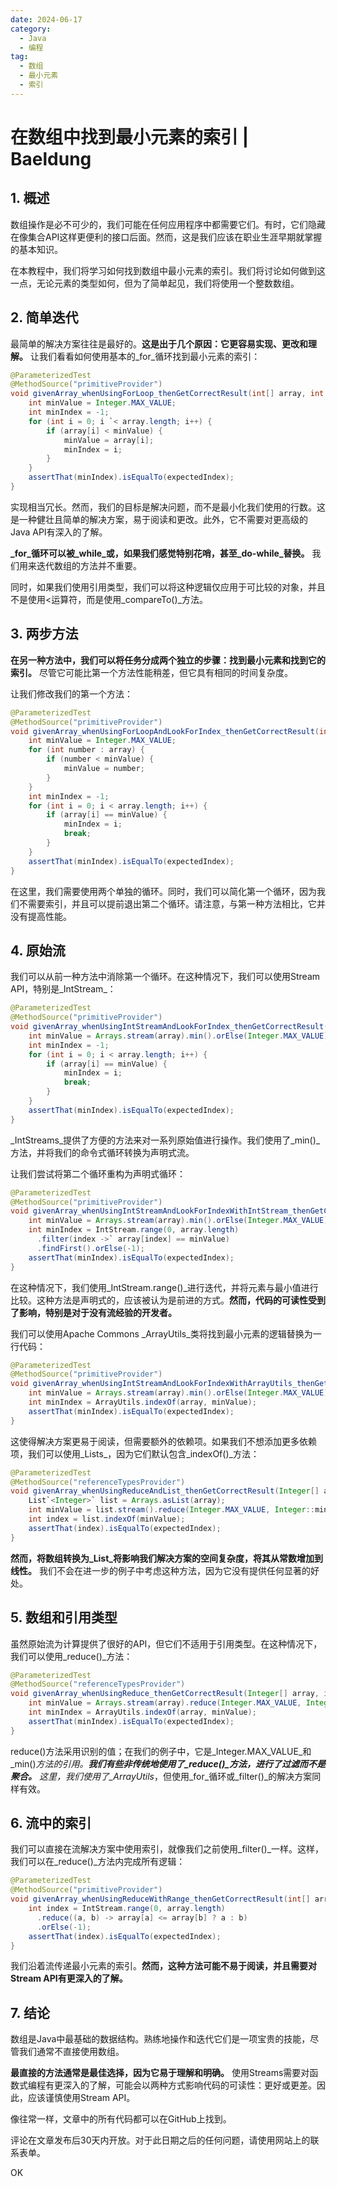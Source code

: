 ```yaml
---
date: 2024-06-17
category:
  - Java
  - 编程
tag:
  - 数组
  - 最小元素
  - 索引
---
```


# 在数组中找到最小元素的索引 | Baeldung

## 1. 概述

数组操作是必不可少的，我们可能在任何应用程序中都需要它们。有时，它们隐藏在像集合API这样更便利的接口后面。然而，这是我们应该在职业生涯早期就掌握的基本知识。

在本教程中，我们将学习如何找到数组中最小元素的索引。我们将讨论如何做到这一点，无论元素的类型如何，但为了简单起见，我们将使用一个整数数组。

## 2. 简单迭代

最简单的解决方案往往是最好的。**这是出于几个原因：它更容易实现、更改和理解。** 让我们看看如何使用基本的_for_循环找到最小元素的索引：

```java
@ParameterizedTest
@MethodSource("primitiveProvider")
void givenArray_whenUsingForLoop_thenGetCorrectResult(int[] array, int expectedIndex) {
    int minValue = Integer.MAX_VALUE;
    int minIndex = -1;
    for (int i = 0; i `< array.length; i++) {
        if (array[i] < minValue) {
            minValue = array[i];
            minIndex = i;
        }
    }
    assertThat(minIndex).isEqualTo(expectedIndex);
}
```

实现相当冗长。然而，我们的目标是解决问题，而不是最小化我们使用的行数。这是一种健壮且简单的解决方案，易于阅读和更改。此外，它不需要对更高级的Java API有深入的了解。

**_for_循环可以被_while_或，如果我们感觉特别花哨，甚至_do-while_替换。** 我们用来迭代数组的方法并不重要。

同时，如果我们使用引用类型，我们可以将这种逻辑仅应用于可比较的对象，并且不是使用<运算符，而是使用_compareTo()_方法。

## 3. 两步方法

**在另一种方法中，我们可以将任务分成两个独立的步骤：找到最小元素和找到它的索引。** 尽管它可能比第一个方法性能稍差，但它具有相同的时间复杂度。

让我们修改我们的第一个方法：

```java
@ParameterizedTest
@MethodSource("primitiveProvider")
void givenArray_whenUsingForLoopAndLookForIndex_thenGetCorrectResult(int[] array, int expectedIndex) {
    int minValue = Integer.MAX_VALUE;
    for (int number : array) {
        if (number < minValue) {
            minValue = number;
        }
    }
    int minIndex = -1;
    for (int i = 0; i < array.length; i++) {
        if (array[i] == minValue) {
            minIndex = i;
            break;
        }
    }
    assertThat(minIndex).isEqualTo(expectedIndex);
}
```

在这里，我们需要使用两个单独的循环。同时，我们可以简化第一个循环，因为我们不需要索引，并且可以提前退出第二个循环。请注意，与第一种方法相比，它并没有提高性能。

## 4. 原始流

我们可以从前一种方法中消除第一个循环。在这种情况下，我们可以使用Stream API，特别是_IntStream_：

```java
@ParameterizedTest
@MethodSource("primitiveProvider")
void givenArray_whenUsingIntStreamAndLookForIndex_thenGetCorrectResult(int[] array, int expectedIndex) {
    int minValue = Arrays.stream(array).min().orElse(Integer.MAX_VALUE);
    int minIndex = -1;
    for (int i = 0; i < array.length; i++) {
        if (array[i] == minValue) {
            minIndex = i;
            break;
        }
    }
    assertThat(minIndex).isEqualTo(expectedIndex);
}
```

_IntStreams_提供了方便的方法来对一系列原始值进行操作。我们使用了_min()_方法，并将我们的命令式循环转换为声明式流。

让我们尝试将第二个循环重构为声明式循环：

```java
@ParameterizedTest
@MethodSource("primitiveProvider")
void givenArray_whenUsingIntStreamAndLookForIndexWithIntStream_thenGetCorrectResult(int[] array, int expectedIndex) {
    int minValue = Arrays.stream(array).min().orElse(Integer.MAX_VALUE);
    int minIndex = IntStream.range(0, array.length)
      .filter(index ->` array[index] == minValue)
      .findFirst().orElse(-1);
    assertThat(minIndex).isEqualTo(expectedIndex);
}
```

在这种情况下，我们使用_IntStream.range()_进行迭代，并将元素与最小值进行比较。这种方法是声明式的，应该被认为是前进的方式。**然而，代码的可读性受到了影响，特别是对于没有流经验的开发者。**

我们可以使用Apache Commons _ArrayUtils_类将找到最小元素的逻辑替换为一行代码：

```java
@ParameterizedTest
@MethodSource("primitiveProvider")
void givenArray_whenUsingIntStreamAndLookForIndexWithArrayUtils_thenGetCorrectResult(int[] array, int expectedIndex) {
    int minValue = Arrays.stream(array).min().orElse(Integer.MAX_VALUE);
    int minIndex = ArrayUtils.indexOf(array, minValue);
    assertThat(minIndex).isEqualTo(expectedIndex);
}
```

这使得解决方案更易于阅读，但需要额外的依赖项。如果我们不想添加更多依赖项，我们可以使用_Lists_，因为它们默认包含_indexOf()_方法：

```java
@ParameterizedTest
@MethodSource("referenceTypesProvider")
void givenArray_whenUsingReduceAndList_thenGetCorrectResult(Integer[] array, int expectedIndex) {
    List`<Integer>` list = Arrays.asList(array);
    int minValue = list.stream().reduce(Integer.MAX_VALUE, Integer::min);
    int index = list.indexOf(minValue);
    assertThat(index).isEqualTo(expectedIndex);
}
```

**然而，将数组转换为_List_将影响我们解决方案的空间复杂度，将其从常数增加到线性。** 我们不会在进一步的例子中考虑这种方法，因为它没有提供任何显著的好处。

## 5. 数组和引用类型

虽然原始流为计算提供了很好的API，但它们不适用于引用类型。在这种情况下，我们可以使用_reduce()_方法：

```java
@ParameterizedTest
@MethodSource("referenceTypesProvider")
void givenArray_whenUsingReduce_thenGetCorrectResult(Integer[] array, int expectedIndex) {
    int minValue = Arrays.stream(array).reduce(Integer.MAX_VALUE, Integer::min);
    int minIndex = ArrayUtils.indexOf(array, minValue);
    assertThat(minIndex).isEqualTo(expectedIndex);
}
```

reduce()方法采用识别的值；在我们的例子中，它是_Integer.MAX_VALUE_和_min()_方法的引用。**我们有些非传统地使用了_reduce()_方法，进行了过滤而不是聚合。** 这里，我们使用了_ArrayUtils_，但使用_for_循环或_filter()_的解决方案同样有效。

## 6. 流中的索引

我们可以直接在流解决方案中使用索引，就像我们之前使用_filter()_一样。这样，我们可以在_reduce()_方法内完成所有逻辑：

```java
@ParameterizedTest
@MethodSource("primitiveProvider")
void givenArray_whenUsingReduceWithRange_thenGetCorrectResult(int[] array, int expectedIndex) {
    int index = IntStream.range(0, array.length)
      .reduce((a, b) -> array[a] <= array[b] ? a : b)
      .orElse(-1);
    assertThat(index).isEqualTo(expectedIndex);
}
```

我们沿着流传递最小元素的索引。**然而，这种方法可能不易于阅读，并且需要对Stream API有更深入的了解。**

## 7. 结论

数组是Java中最基础的数据结构。熟练地操作和迭代它们是一项宝贵的技能，尽管我们通常不直接使用数组。

**最直接的方法通常是最佳选择，因为它易于理解和明确。** 使用Streams需要对函数式编程有更深入的了解，可能会以两种方式影响代码的可读性：更好或更差。因此，应该谨慎使用Stream API。

像往常一样，文章中的所有代码都可以在GitHub上找到。

评论在文章发布后30天内开放。对于此日期之后的任何问题，请使用网站上的联系表单。

OK
